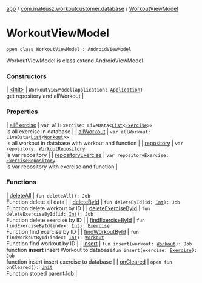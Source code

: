 [app](../../index.md) / [com.mateusz.workoutcustomer.database](../index.md) / [WorkoutViewModel](./index.md)

# WorkoutViewModel

`open class WorkoutViewModel : AndroidViewModel`

WorkoutViewModel is class extend AndroidViewModel

### Constructors

| [&lt;init&gt;](-init-.md) | `WorkoutViewModel(application: `[`Application`](https://developer.android.com/reference/android/app/Application.html)`)`<br>get repository and allWorkout |

### Properties

| [allExercise](all-exercise.md) | `var allExercise: LiveData<`[`List`](https://kotlinlang.org/api/latest/jvm/stdlib/kotlin.collections/-list/index.html)`<`[`Exercise`](../-exercise/index.md)`>>`<br>is all exercise in database |
| [allWorkout](all-workout.md) | `var allWorkout: LiveData<`[`List`](https://kotlinlang.org/api/latest/jvm/stdlib/kotlin.collections/-list/index.html)`<`[`Workout`](../-workout/index.md)`>>`<br>is all workout in database with workout and function |
| [repository](repository.md) | `var repository: `[`WorkoutRepository`](../-workout-repository/index.md)<br>is var repository |
| [repositoryExercise](repository-exercise.md) | `var repositoryExercise: `[`ExerciseRepository`](../-exercise-repository/index.md)<br>is var repository with exercise and function |

### Functions

| [deleteAll](delete-all.md) | `fun deleteAll(): Job`<br>Function delete all data |
| [deleteById](delete-by-id.md) | `fun deleteById(id: `[`Int`](https://kotlinlang.org/api/latest/jvm/stdlib/kotlin/-int/index.html)`): Job`<br>Function delete workout by ID |
| [deleteExerciseById](delete-exercise-by-id.md) | `fun deleteExerciseById(id: `[`Int`](https://kotlinlang.org/api/latest/jvm/stdlib/kotlin/-int/index.html)`): Job`<br>Function delete exercise by ID |
| [findExerciseById](find-exercise-by-id.md) | `fun findExerciseById(index: `[`Int`](https://kotlinlang.org/api/latest/jvm/stdlib/kotlin/-int/index.html)`): `[`Exercise`](../-exercise/index.md)<br>Function find exercise by ID |
| [findWorkoutById](find-workout-by-id.md) | `fun findWorkoutById(index: `[`Int`](https://kotlinlang.org/api/latest/jvm/stdlib/kotlin/-int/index.html)`): `[`Workout`](../-workout/index.md)<br>Function find workout by ID |
| [insert](insert.md) | `fun insert(workout: `[`Workout`](../-workout/index.md)`): Job`<br>function **insert** insert Workout to database`fun insert(exercise: `[`Exercise`](../-exercise/index.md)`): Job`<br>function insert insert exercise to database |
| [onCleared](on-cleared.md) | `open fun onCleared(): `[`Unit`](https://kotlinlang.org/api/latest/jvm/stdlib/kotlin/-unit/index.html)<br>Function stoped parentJob |

